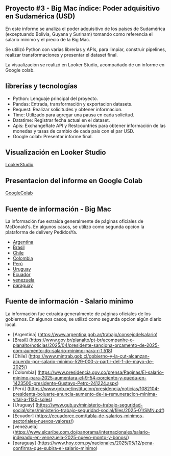 ## Proyecto #3 - Big Mac índice: Poder adquisitivo en Sudamérica (USD)

En este informe se analiza el poder adquisitivo de los países de Sudamérica (exceptuando Bolivia, Guyana y Surinam) tomando como referencia el salario mínimo y el precio de la Big Mac.

Se utilizó Python con varias librerías y APIs, para limpiar, construir pipelines, realizar transformaciones y presentar el dataset final.

La visualización se realizó en Looker Studio, acompañado de un informe en Google colab.

## librerías y tecnologías 

- Python: Lenguaje principal del proyecto.
- Pandas: Entrada, transformación y exportacion datasets.
- Request: Realizar solicitudes y obtener informacion.
- Time: Utilizado para agregar una pausa en cada solicitud.
- Datatime: Registrar fecha actual en el dataset.
- Apis: ExchangeRate API y Restcountries para obtener información de las monedas y tasas de cambio de cada pais con el par USD.
- Google colab: Presentar informe final.

## Visualización en Looker Studio

[LookerStudio](https://lookerstudio.google.com/s/rccHOEn4R-0)

## Presentacion del informe en Google Colab

[GoogleColab](https://colab.research.google.com/drive/1Zjd9Ua6E48vFH5-p_hgmECEo0ObhcABn?usp=sharing)

## Fuente de información - Big Mac

La información fue extraída generalmente de páginas oficiales de McDonald's. En algunos casos, se utilizó como segunda opcion la plataforma de delivery PedidosYa.
- [Argentina](https://www.mcdonalds.com.ar/restaurantes/mendoza/colon-369-cmz/pedidos/pedi-y-retira/hamburguesas/big-mac)
- [Brasil](https://www.mcdonalds.com.br/restaurantes/franca/franca-shopping-center-fra-fra/pedidos/peca-e-retire/sanduiches/big-mac)
- [Chile](https://www.mcdonalds.cl/restaurantes/santiago/mall-arauco-maipu-patio-de-comida-ma1/pedidos/pickup/hamburguesas/big-mac)
- [Colombia](https://www.mcdonalds.com.co/restaurantes/barranquilla/carrera-43-c43/pedidos/pickup/hamburguesas/big-mac)
- [Perú](https://www.mcdonalds.com.pe/restaurantes/chiclayo/chiclayo-chi/pedidos/pide-y-retira/hamburguesas/big-mac)
- [Uruguay](https://www.mcdonalds.com.uy/restaurantes/montevideo/18-de-julio-y-ejido-18e/pedidos/pickup/hamburguesas/big-mac)
- [Ecuador](https://www.mcdonalds.com.ec/restaurantes/quito/mall-quicentro-sur-mqs/pedidos/pide-y-retira/hamburguesas/big-mac)
- [venezuela](https://www.pedidosya.com.ve/restaurantes/caracas/mcdonalds-sabana-grande-0705dc41-b240-41db-ad82-9ddf8b946ce0-menu?p=128899332&menuSection=menu)
- [paraguay](https://www.pedidosya.com.py/restaurantes/asuncion/mcdonalds-aviadores-fe2c57e6-f137-4165-8e86-8685d93391b0-menu?p=15598566&menuSection=menu)

## Fuente de información - Salario mínimo

La información fue extraída generalmente de páginas oficiales de los gobiernos. En algunos casos, se utilizó como segunda opcion algún diario local.
- [Argentina] (https://www.argentina.gob.ar/trabajo/consejodelsalario)
- [Brasil] (https://www.gov.br/planalto/pt-br/acompanhe-o-planalto/noticias/2025/04/presidente-sanciona-orcamento-de-2025-com-aumento-do-salario-minimo-para-r-1.518)
- [Chile] (https://www.mintrab.gob.cl/gobierno-y-la-cut-alcanzan-acuerdo-por-salario-minimo-529-000-a-partir-del-1-de-mayo-de-2025/)
- [Colombia] (https://www.presidencia.gov.co/prensa/Paginas/El-salario-minimo-para-2025-aumentara-el-9-54-porciento-y-queda-en-1423500-presidente-Gustavo-Petro-241224.aspx)
- [Perú] (https://www.gob.pe/institucion/presidencia/noticias/1082104-presidenta-boluarte-anuncia-aumento-de-la-remuneracion-minima-vital-a-1130-soles)
- [Uruguay] (https://www.gub.uy/ministerio-trabajo-seguridad-social/sites/ministerio-trabajo-seguridad-social/files/2025-01/SMN.pdf)
- [Ecuador] (https://ecuadorec.com/tabla-de-salarios-minimos-sectoriales-nuevos-valores/)
- [venezuela] (https://www.elcaribe.com.do/panorama/internacionales/salario-indexado-en-venezuela-2025-nuevo-monto-y-bonos/)
- [paraguay] (https://www.hoy.com.py/nacionales/2025/05/12/pena-confirma-que-subira-el-salario-minimo)











